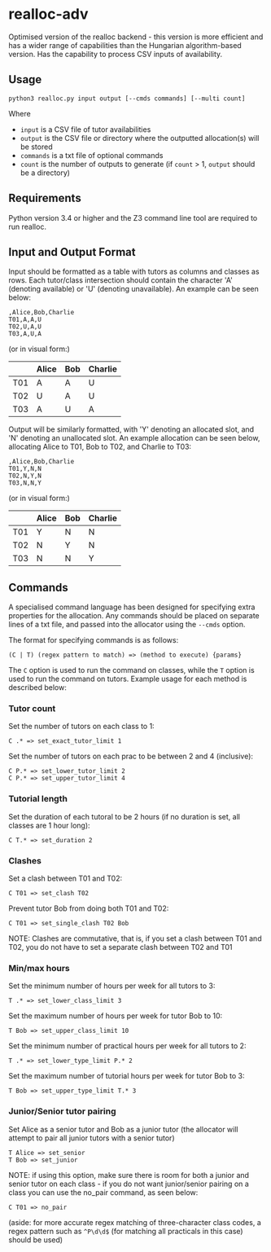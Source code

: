 # realloc-adv

Optimised version of the realloc backend - this version is more efficient and has a wider range of capabilities than the Hungarian algorithm-based version. Has the capability to process CSV inputs of availability.

## Usage

`python3 realloc.py input output [--cmds commands] [--multi count]`

Where
* `input` is a CSV file of tutor availabilities
* `output` is the CSV file or directory where the outputted allocation(s) will be stored
* `commands` is a txt file of optional commands
* `count` is the number of outputs to generate (if `count` > 1, `output` should be a directory)

## Requirements

Python version 3.4 or higher and the Z3 command line tool are required to run realloc.

## Input and Output Format

Input should be formatted as a table with tutors as columns and classes as rows. Each tutor/class intersection should contain the character 'A' (denoting available) or 'U' (denoting unavailable). An example can be seen below:

```
,Alice,Bob,Charlie
T01,A,A,U
T02,U,A,U
T03,A,U,A
```
(or in visual form:)

|     | Alice | Bob | Charlie |
|-----|-------|-----|---------|
| T01 | A     | A   | U       |
| T02 | U     | A   | U       |
| T03 | A     | U   | A       |

Output will be similarly formatted, with 'Y' denoting an allocated slot, and 'N' denoting an unallocated slot. An example allocation can be seen below, allocating Alice to T01, Bob to T02, and Charlie to T03:

```
,Alice,Bob,Charlie
T01,Y,N,N
T02,N,Y,N
T03,N,N,Y
```
(or in visual form:)

|     | Alice | Bob | Charlie |
|-----|-------|-----|---------|
| T01 | Y     | N   | N       |
| T02 | N     | Y   | N       |
| T03 | N     | N   | Y       |

## Commands

A specialised command language has been designed for specifying extra properties for the allocation. Any commands should be placed on separate lines of a txt file, and passed into the allocator using the `--cmds` option.

The format for specifying commands is as follows:

`(C | T) (regex pattern to match) => (method to execute) {params}`

The `C` option is used to run the command on classes, while the `T` option is used to run the command on tutors. Example usage for each method is described below:

### Tutor count

Set the number of tutors on each class to 1:

```
C .* => set_exact_tutor_limit 1
```

Set the number of tutors on each prac to be between 2 and 4 (inclusive):

```
C P.* => set_lower_tutor_limit 2
C P.* => set_upper_tutor_limit 4
```

### Tutorial length

Set the duration of each tutoral to be 2 hours (if no duration is set, all classes are 1 hour long):

```
C T.* => set_duration 2
```

### Clashes

Set a clash between T01 and T02:

```
C T01 => set_clash T02
```

Prevent tutor Bob from doing both T01 and T02:

```
C T01 => set_single_clash T02 Bob
```

NOTE: Clashes are commutative, that is, if you set a clash between T01 and T02, you do not have to set a separate clash between T02 and T01

### Min/max hours

Set the minimum number of hours per week for all tutors to 3:

```
T .* => set_lower_class_limit 3
```

Set the maximum number of hours per week for tutor Bob to 10:

```
T Bob => set_upper_class_limit 10
```

Set the minimum number of practical hours per week for all tutors to 2:

```
T .* => set_lower_type_limit P.* 2
```

Set the maximum number of tutorial hours per week for tutor Bob to 3:

```
T Bob => set_upper_type_limit T.* 3
```

### Junior/Senior tutor pairing

Set Alice as a senior tutor and Bob as a junior tutor (the allocator will attempt to pair all junior tutors with a senior tutor)

```
T Alice => set_senior
T Bob => set_junior
```

NOTE: if using this option, make sure there is room for both a junior and senior tutor on each class - if you do not want junior/senior pairing on a class you can use the no_pair command, as seen below:

```
C T01 => no_pair
```

(aside: for more accurate regex matching of three-character class codes, a regex pattern such as `^P\d\d$` (for matching all practicals in this case) should be used)
